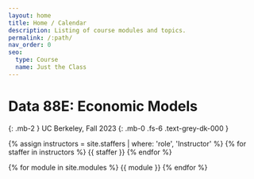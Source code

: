 ```yaml
---
layout: home
title: Home / Calendar
description: Listing of course modules and topics.
permalink: /:path/
nav_order: 0
seo:
  type: Course
  name: Just the Class
---
```


# Data 88E: Economic Models

{: .mb-2 }
UC Berkeley, Fall 2023
{: .mb-0 .fs-6 .text-grey-dk-000 }

{% assign instructors = site.staffers | where: 'role', 'Instructor' %}
{% for staffer in instructors %}
{{ staffer }}
{% endfor %}

{% for module in site.modules %}
{{ module }}
{% endfor %}
